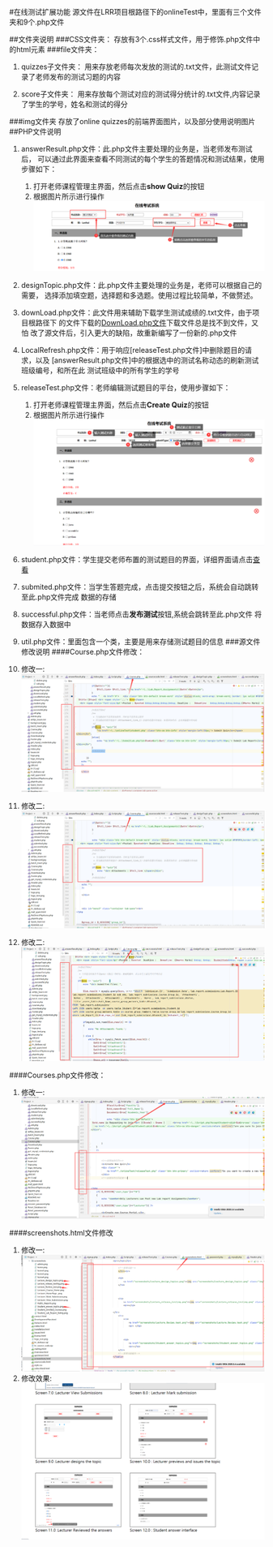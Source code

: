 #在线测试扩展功能
源文件在LRR项目根路径下的onlineTest中，里面有三个文件夹和9个.php文件

##文件夹说明
###CSS文件夹：
存放有3个.css样式文件，用于修饰.php文件中的html元素
###file文件夹：
1. quizzes子文件夹：
用来存放老师每次发放的测试的.txt文件，此测试文件记录了老师发布的测试习题的内容
   
2. score子文件夹：
用来存放每个测试对应的测试得分统计的.txt文件,内容记录了学生的学号，姓名和测试的得分
   
###img文件夹
存放了online quizzes的前端界面图片，以及部分使用说明图片
##PHP文件说明
1. answerResult.php文件：此.php文件主要处理的业务是，当老师发布测试后，
   可以通过此界面来查看不同测试的每个学生的答题情况和测试结果，使用步骤如下：
   1. 打开老师课程管理主界面，然后点击**show Quiz**的按钮
   1. 根据图片所示进行操作
    ![使用步骤](/onlineTest/img/instructions/answer1.png "step1")
      
2. designTopic.php文件：此.php文件主要处理的业务是，老师可以根据自己的需要，
   选择添加填空题，选择题和多选题。使用过程比较简单，不做赘述。
   
3. downLoad.php文件：此文件用来辅助下载学生测试成绩的.txt文件，由于项目根路径下
   的文件下载的[DownLoad.php文件](/Download.php)下载文件总是找不到文件，又怕
   改了源文件后，引入更大的缺陷，故重新编写了一份新的.php文件
   
4. LocalRefresh.php文件：用于响应[releaseTest.php文件]中删除题目的请求，以及
   [answerResult.php文件]中的根据选中的测试名称动态的刷新测试班级编号，和所在此
   测试班级中的所有学生的学号
   
5. releaseTest.php文件：老师编辑测试题目的平台，使用步骤如下：
    1. 打开老师课程管理主界面，然后点击**Create Quiz**的按钮
    2. 根据图片所示进行操作
       ![使用步骤](/onlineTest/img/instructions/release1.png "step2")
6. student.php文件：学生提交老师布置的测试题目的界面，详细界面请点击[查看](/homepage/screenshots/Student_answer_topics.png)
7. submited.php文件：当学生答题完成，点击提交按钮之后，系统会自动跳转至此.php文件完成
   数据的存储
   
8. successful.php文件：当老师点击**发布测试**按钮,系统会跳转至此.php文件
    将数据存入数据中
   
9. util.php文件：里面包含一个类，主要是用来存储测试题目的信息
###源文件修改说明
####Course.php文件修改：
1. 修改一:
   ![使用步骤](/onlineTest/img/instructions/c.png "update1")
   
2. 修改二:
   ![使用步骤](/onlineTest/img/instructions/c2.png "update2")

2. 修改二:
   ![使用步骤](/onlineTest/img/instructions/c3.png "update3")
   
####Courses.php文件修改：
1. 修改一:
    ![使用步骤](/onlineTest/img/instructions/courses.png "update4")
   
####screenshots.html文件修改
1. 修改一:
   ![使用步骤](/onlineTest/img/instructions/s1.png "update5")
2. 修改效果:
   ![使用步骤](/onlineTest/img/instructions/s2.png "update6")
